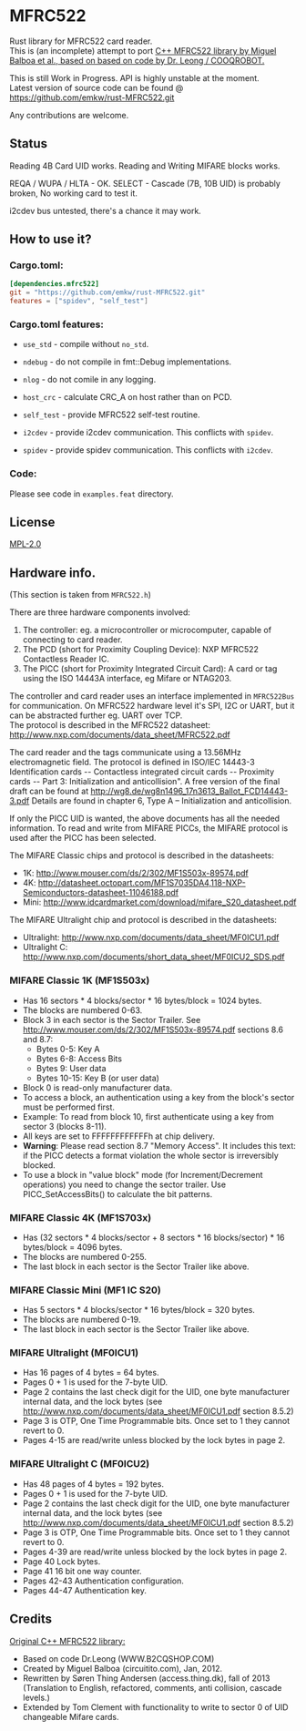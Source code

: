 # MFRC522

Rust library for MFRC522 card reader.  
This is (an incomplete) attempt to port
[C++ MFRC522 library by Miguel Balboa et al., based on  based on code by Dr. Leong / COOQROBOT.](https://github.com/miguelbalboa/rfid)

This is still Work in Progress. API is highly unstable at the moment.  
Latest version of source code can be found @ https://github.com/emkw/rust-MFRC522.git

Any contributions are welcome.

## Status 

Reading 4B Card UID works.
Reading and Writing MIFARE blocks works.

REQA / WUPA / HLTA - OK.
SELECT - Cascade (7B, 10B UID) is probably broken, No working card to test it.

i2cdev bus untested, there's a chance it may work.

## How to use it?

### Cargo.toml:
```toml
[dependencies.mfrc522]
git = "https://github.com/emkw/rust-MFRC522.git"
features = ["spidev", "self_test"]
```

### Cargo.toml features:
- `use_std` - compile without `no_std`.

- `ndebug` - do not compile in fmt::Debug implementations.
- `nlog` - do not comile in any logging.

- `host_crc` - calculate CRC_A on host rather than on PCD.
- `self_test` - provide MFRC522 self-test routine.


- `i2cdev` - provide i2cdev communication. This conflicts with `spidev`.
- `spidev` - provide spidev communication. This conflicts with `i2cdev`.

### Code:
Please see code in `examples.feat` directory.

## License

[MPL-2.0](https://www.mozilla.org/media/MPL/2.0/index.txt)

## Hardware info.

(This section is taken from `MFRC522.h`)

There are three hardware components involved:
1. The controller: eg. a microcontroller or microcomputer, capable of connecting to card reader.
2. The PCD (short for Proximity Coupling Device): NXP MFRC522 Contactless Reader IC.
3. The PICC (short for Proximity Integrated Circuit Card): A card or tag using the ISO 14443A interface, eg Mifare or NTAG203.

The controller and card reader uses an interface implemented in `MFRC522Bus` for communication. On MFRC522 hardware level it's  SPI, I2C or UART,
but it can be abstracted further eg. UART over TCP.  
The protocol is described in the MFRC522 datasheet: http://www.nxp.com/documents/data_sheet/MFRC522.pdf

The card reader and the tags communicate using a 13.56MHz electromagnetic field.
The protocol is defined in ISO/IEC 14443-3 Identification cards -- Contactless integrated circuit cards -- Proximity cards -- Part 3: Initialization and anticollision".
A free version of the final draft can be found at http://wg8.de/wg8n1496_17n3613_Ballot_FCD14443-3.pdf
Details are found in chapter 6, Type A – Initialization and anticollision.

If only the PICC UID is wanted, the above documents has all the needed information.
To read and write from MIFARE PICCs, the MIFARE protocol is used after the PICC has been selected.

The MIFARE Classic chips and protocol is described in the datasheets:
- 1K:   http://www.mouser.com/ds/2/302/MF1S503x-89574.pdf
- 4K:   http://datasheet.octopart.com/MF1S7035DA4,118-NXP-Semiconductors-datasheet-11046188.pdf
- Mini: http://www.idcardmarket.com/download/mifare_S20_datasheet.pdf

The MIFARE Ultralight chip and protocol is described in the datasheets:
- Ultralight:   http://www.nxp.com/documents/data_sheet/MF0ICU1.pdf
- Ultralight C: http://www.nxp.com/documents/short_data_sheet/MF0ICU2_SDS.pdf

### MIFARE Classic 1K (MF1S503x)
- Has 16 sectors * 4 blocks/sector * 16 bytes/block = 1024 bytes.
- The blocks are numbered 0-63.
- Block 3 in each sector is the Sector Trailer. See http://www.mouser.com/ds/2/302/MF1S503x-89574.pdf sections 8.6 and 8.7:
  - Bytes 0-5:   Key A
  - Bytes 6-8:   Access Bits
  - Bytes 9:     User data
  - Bytes 10-15: Key B (or user data)
- Block 0 is read-only manufacturer data.
- To access a block, an authentication using a key from the block's sector must be performed first.
- Example: To read from block 10, first authenticate using a key from sector 3 (blocks 8-11).
- All keys are set to FFFFFFFFFFFFh at chip delivery.
- **Warning**: Please read section 8.7 "Memory Access". It includes this text: if the PICC detects a format violation the whole sector is irreversibly blocked.
- To use a block in "value block" mode (for Increment/Decrement operations) you need to change the sector trailer. Use PICC_SetAccessBits() to calculate the bit patterns.

### MIFARE Classic 4K (MF1S703x)
- Has (32 sectors * 4 blocks/sector + 8 sectors * 16 blocks/sector) * 16 bytes/block = 4096 bytes.
- The blocks are numbered 0-255.
- The last block in each sector is the Sector Trailer like above.

### MIFARE Classic Mini (MF1 IC S20)
- Has 5 sectors * 4 blocks/sector * 16 bytes/block = 320 bytes.
- The blocks are numbered 0-19.
- The last block in each sector is the Sector Trailer like above.

### MIFARE Ultralight (MF0ICU1)
- Has 16 pages of 4 bytes = 64 bytes.
- Pages 0 + 1 is used for the 7-byte UID.
- Page 2 contains the last check digit for the UID, one byte manufacturer internal data, and the lock bytes (see http://www.nxp.com/documents/data_sheet/MF0ICU1.pdf section 8.5.2)
- Page 3 is OTP, One Time Programmable bits. Once set to 1 they cannot revert to 0.
- Pages 4-15 are read/write unless blocked by the lock bytes in page 2.

### MIFARE Ultralight C (MF0ICU2)
- Has 48 pages of 4 bytes = 192 bytes.
- Pages 0 + 1 is used for the 7-byte UID.
- Page 2 contains the last check digit for the UID, one byte manufacturer internal data, and the lock bytes (see http://www.nxp.com/documents/data_sheet/MF0ICU1.pdf section 8.5.2)
- Page 3 is OTP, One Time Programmable bits. Once set to 1 they cannot revert to 0.
- Pages 4-39 are read/write unless blocked by the lock bytes in page 2.
- Page 40 Lock bytes.
- Page 41 16 bit one way counter.
- Pages 42-43 Authentication configuration.
- Pages 44-47 Authentication key.

## Credits
[Original C++ MFRC522 library:](https://github.com/miguelbalboa/rfid)
- Based on code Dr.Leong   (WWW.B2CQSHOP.COM)
- Created by Miguel Balboa (circuitito.com), Jan, 2012.
- Rewritten by Søren Thing Andersen (access.thing.dk), fall of 2013 (Translation to English, refactored, comments, anti collision, cascade levels.)
- Extended by Tom Clement with functionality to write to sector 0 of UID changeable Mifare cards.
